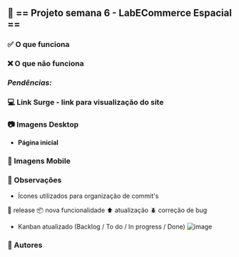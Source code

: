 ##  :office: == Projeto semana 6 - LabECommerce Espacial ==

###  :white_check_mark: O que funciona


###  :x: O que não funciona

 

### _Pendências:_

### :computer: Link Surge - link para visualização do site


### :camera: Imagens Desktop

- **Página inicial**

### :iphone: Imagens Mobile



### :pencil: Observações

- Ícones utilizados para organização de commit's

:checkered_flag: release
:package: nova funcionalidade 
:arrow_up: atualização 
:beetle: correção de bug

- Kanban atualizado (Backlog / To do / In progress / Done)
![image](https://user-images.githubusercontent.com/80704054/121386241-35949b00-c920-11eb-8b2c-23fbec45f232.png)



### :construction_worker: Autores


